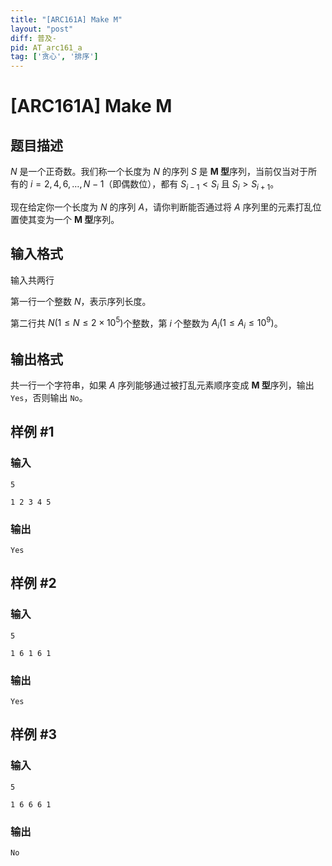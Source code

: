 ```yaml
---
title: "[ARC161A] Make M"
layout: "post"
diff: 普及-
pid: AT_arc161_a
tag: ['贪心', '排序']
---
```


# [ARC161A] Make M

## 题目描述

$N$ 是一个正奇数。我们称一个长度为 $N$ 的序列 $S$ 是 **M 型**序列，当前仅当对于所有的 $i=2,4,6,\dots,N-1$（即偶数位），都有 $S_{i-1}<S_{i}$ 且 $S_{i}>S_{i+1}$。

现在给定你一个长度为 $N$ 的序列 $A$，请你判断能否通过将 $A$ 序列里的元素打乱位置使其变为一个 **M 型**序列。

## 输入格式

输入共两行

第一行一个整数 $N$，表示序列长度。

第二行共 $N(1\le N\le2\times10^5)$个整数，第 $i$ 个整数为 $A_{i}(1\le A_{i}\le10^9)$。

## 输出格式

共一行一个字符串，如果 $A$ 序列能够通过被打乱元素顺序变成 **M 型**序列，输出 `Yes`，否则输出 `No`。

## 样例 #1

### 输入

```
5
1 2 3 4 5
```

### 输出

```
Yes
```

## 样例 #2

### 输入

```
5
1 6 1 6 1
```

### 输出

```
Yes
```

## 样例 #3

### 输入

```
5
1 6 6 6 1
```

### 输出

```
No
```

